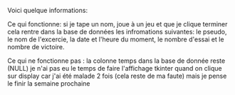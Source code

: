 Voici quelque informations:

Ce qui fonctionne:
si je tape un nom, joue à un jeu et que je clique terminer cela rentre dans la base de données les infromations suivantes:
le pseudo, le nom de l'excercie, la date et l'heure du moment, le nombre d'essai et le nombre de victoire.

Ce qui ne fonctionne pas :
la colonne temps dans la base de donnée reste (NULL)
je n'ai pas eu le temps de faire l'affichage tkinter quand on clique sur display car j'ai été malade 2 fois (cela reste de ma faute) mais je pense le finir la semaine prochaine

